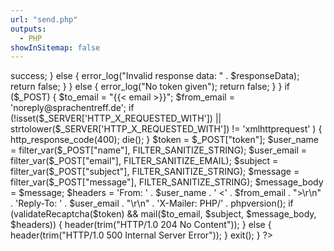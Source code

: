 ```yaml
---
url: "send.php"
outputs:
  - PHP
showInSitemap: false
---
```

<?php

function validateRecaptcha($token) {
  $secret = '6LdfTpAUAAAAAMwY4xkHGYFgi-STELwQOmWJkxEM';

  if (isset($token) && !empty($token)) {
    $verifyURL = 'https://www.google.com/recaptcha/api/siteverify?secret=' . urlencode($secret) .  '&response=' . urlencode($token);
    $verifyResponse = file_get_contents($verifyURL);
    $responseData = json_decode($verifyResponse);

    if ($responseData) {
      return $responseData->success;
    } else {
      error_log("Invalid response data: " . $responseData);
      return false;
    }

  } else {
    error_log("No token given");
    return false;
  }
}

if ($_POST) {
  $to_email = "{{< email >}}";
  $from_email = 'noreply@sprachentreff.de';

  if (!isset($_SERVER['HTTP_X_REQUESTED_WITH'])
    || strtolower($_SERVER['HTTP_X_REQUESTED_WITH']) != 'xmlhttprequest'
  ) {
    http_response_code(400);
    die();
  } 

  $token      = $_POST["token"];
  $user_name  = filter_var($_POST["name"], FILTER_SANITIZE_STRING);
  $user_email = filter_var($_POST["email"], FILTER_SANITIZE_EMAIL);
  $subject    = filter_var($_POST["subject"], FILTER_SANITIZE_STRING);
  $message    = filter_var($_POST["message"], FILTER_SANITIZE_STRING);

  $message_body = $message;
  
  $headers = 
    'From: ' . $user_name . ' <' . $from_email . ">\r\n" .
    'Reply-To: ' . $user_email . "\r\n" .
    'X-Mailer: PHP/' . phpversion();
  
  if (validateRecaptcha($token) && mail($to_email, $subject, $message_body, $headers)) {
    header(trim("HTTP/1.0 204 No Content"));
  } else {
    header(trim("HTTP/1.0 500 Internal Server Error"));
  }

  exit();
}

?>